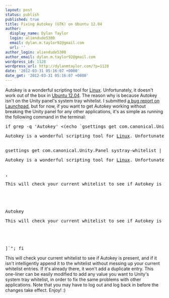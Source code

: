 ```yaml
---
layout: post
status: publish
published: true
title: Fixing Autokey (GTK) on Ubuntu 12.04
author:
  display_name: Dylan Taylor
  login: aliendude5300
  email: dylan.m.taylor92@gmail.com
  url: ''
author_login: aliendude5300
author_email: dylan.m.taylor92@gmail.com
wordpress_id: 1128
wordpress_url: http://dylanmtaylor.com/?p=1128
date: '2012-03-31 05:16:07 +0000'
date_gmt: '2012-03-31 05:16:07 +0000'
---
```

<p>Autokey is a wonderful scripting tool for <a class="zem_slink" title="Linux" href="http://en.wikipedia.org/wiki/Linux" rel="wikipedia" target="_blank">Linux</a>. Unfortunately, it doesn't work out of the box in <a class="zem_slink" title="List of Ubuntu releases" href="http://www.ubuntu.com/" rel="homepage" target="_blank">Ubuntu 12.04</a>. The reason why is because Autokey isn't on the Unity panel's system tray whitelist. I submitted <a href="https://bugs.launchpad.net/ubuntu/+source/autokey/+bug/970581">a bug report on Launchpad</a>, but for now, if you want to get Autokey working without breaking the Unity panel for any other applications, it's as simple as running the following command in the terminal:</p>
<pre>if grep -q 'Autokey' &lt;(echo `gsettings get com.canonical.Unity.Panel systray-whitelist`); then echo "'Autokey' exists in Unity panel whitelist. Nothing to do here."; else echo "Adding 'Autokey' to Unity panel whitelist." &amp;&amp; gsettings set com.canonical.Unity.Panel systray-whitelist "`echo <p>Autokey is a wonderful scripting tool for <a class="zem_slink" title="Linux" href="http://en.wikipedia.org/wiki/Linux" rel="wikipedia" target="_blank">Linux</a>. Unfortunately, it doesn't work out of the box in <a class="zem_slink" title="List of Ubuntu releases" href="http://www.ubuntu.com/" rel="homepage" target="_blank">Ubuntu 12.04</a>. The reason why is because Autokey isn't on the Unity panel's system tray whitelist. I submitted <a href="https://bugs.launchpad.net/ubuntu/+source/autokey/+bug/970581">a bug report on Launchpad</a>, but for now, if you want to get Autokey working without breaking the Unity panel for any other applications, it's as simple as running the following command in the terminal:</p>
gsettings get com.canonical.Unity.Panel systray-whitelist | tr -d ]<p>Autokey is a wonderful scripting tool for <a class="zem_slink" title="Linux" href="http://en.wikipedia.org/wiki/Linux" rel="wikipedia" target="_blank">Linux</a>. Unfortunately, it doesn't work out of the box in <a class="zem_slink" title="List of Ubuntu releases" href="http://www.ubuntu.com/" rel="homepage" target="_blank">Ubuntu 12.04</a>. The reason why is because Autokey isn't on the Unity panel's system tray whitelist. I submitted <a href="https://bugs.launchpad.net/ubuntu/+source/autokey/+bug/970581">a bug report on Launchpad</a>, but for now, if you want to get Autokey working without breaking the Unity panel for any other applications, it's as simple as running the following command in the terminal:</p>
,
<p>This will check your current whitelist to see if Autokey is present, and if it isn't intelligently append it to the whitelist without messing up your current whitelist entries. If it's already there, it won't add a duplicate entry. This one-liner can be easily modified to add any value you want to Unity's system tray whitelist, in order to fix the same problems with other applications. Note that you may have to log out and log back in before the changes take effect. Enjoy! :)</p>
<div class="zemanta-pixie" style="margin-top: 10px; height: 15px;"><img class="zemanta-pixie-img" style="float: right;" src="http://img.zemanta.com/pixy.gif?x-id=24cf85f1-d93f-40e5-a099-705c19573173" alt="" /></div>
Autokey
<p>This will check your current whitelist to see if Autokey is present, and if it isn't intelligently append it to the whitelist without messing up your current whitelist entries. If it's already there, it won't add a duplicate entry. This one-liner can be easily modified to add any value you want to Unity's system tray whitelist, in order to fix the same problems with other applications. Note that you may have to log out and log back in before the changes take effect. Enjoy! :)</p>
<div class="zemanta-pixie" style="margin-top: 10px; height: 15px;"><img class="zemanta-pixie-img" style="float: right;" src="http://img.zemanta.com/pixy.gif?x-id=24cf85f1-d93f-40e5-a099-705c19573173" alt="" /></div>
]`"; fi</pre>
<p>This will check your current whitelist to see if Autokey is present, and if it isn't intelligently append it to the whitelist without messing up your current whitelist entries. If it's already there, it won't add a duplicate entry. This one-liner can be easily modified to add any value you want to Unity's system tray whitelist, in order to fix the same problems with other applications. Note that you may have to log out and log back in before the changes take effect. Enjoy! :)</p>
<div class="zemanta-pixie" style="margin-top: 10px; height: 15px;"><img class="zemanta-pixie-img" style="float: right;" src="http://img.zemanta.com/pixy.gif?x-id=24cf85f1-d93f-40e5-a099-705c19573173" alt="" /></div>
